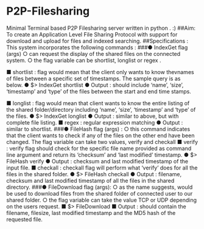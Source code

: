 # P2P-Filesharing
Minimal Terminal based P2P Filesharing server written in python . :)
##Aim:
To create an Application Level File Sharing Protocol with support for download and
upload for files and indexed searching.
##Specifications :
  This system incorporates the following commands :
###● IndexGet flag (args)
  ○ can request the display of the shared files on the connected system.
  ○ the flag variable can be shortlist, longlist or regex .
  
  ■ shortlist :
  flag would mean that the client only wants to know thevnames of files between a specific set of timestamps. The sample query
  is as below.
  ● $> IndexGet shortlist <start time stamp> <end time stamp>
  ● Output : should include ‘name’, ‘size’, ‘timestamp’ and ‘type’ of the files between the start and end time stamps.
  
  ■ longlist : flag would mean that client wants to know the entire listing of the shared folder/directory including ‘name’, ‘size’, ‘timestamp’ and ‘type’ of the files.
  ● $> IndexGet longlist
  ● Output : similar to above, but with complete file listing.
  ■ regex : regular expression matching
  ● Output : similar to shortlist.
###● FileHash flag (args) :
  ○ this command indicates that the client wants to check if any of the files on the other end have been changed. The flag variable can take two values, verify and checkall
  ■ verify : verify flag should check for the specific file name provided as command line argument and return its ‘checksum’ and ‘last modified’ timestamp.
  ● $> FileHash verify <filename>
  ● Output : checksum and last modified timestamp of the input file.
  ■ checkall : checkall flag will perform what ‘verify’ does for all the files in the shared folder.
  ● $> FileHash checkall
  ● Output : filename, checksum and last modified timestamp of all the files in the shared directory.
###● FileDownload flag (args):
  ○ as the name suggests, would be used to download files from the shared folder of connected user to our shared folder.
  ○ the flag variable can take the value TCP or UDP depending on the users request. 
  ■ $> FileDownload <filename>
  ■ Output : should contain the filename, filesize, last modified timestamp
  and the MD5 hash of the requested file.

